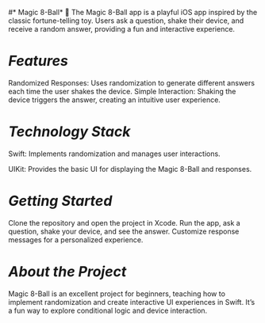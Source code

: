 #* Magic 8-Ball* 🎱
The Magic 8-Ball app is a playful iOS app inspired by the classic fortune-telling toy. Users ask a question, shake their device, and receive a random answer, providing a fun and interactive experience.

# *Features*

Randomized Responses: Uses randomization to generate different answers each time the user shakes the device.
Simple Interaction: Shaking the device triggers the answer, creating an intuitive user experience.

# *Technology Stack*

Swift: Implements randomization and manages user interactions.

UIKit: Provides the basic UI for displaying the Magic 8-Ball and responses.

# *Getting Started*

Clone the repository and open the project in Xcode.
Run the app, ask a question, shake your device, and see the answer.
Customize response messages for a personalized experience.

# *About the Project*

Magic 8-Ball is an excellent project for beginners, teaching how to implement randomization and create interactive UI experiences in Swift. It’s a fun way to explore conditional logic and device interaction.

